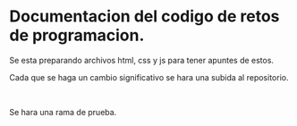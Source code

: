 # Documentacion del codigo de retos de programacion.

Se esta preparando archivos html, css y js para tener apuntes de estos.
<br>

Cada que se haga un cambio significativo se hara una subida al repositorio.

<br>

Se hara una rama de prueba.

